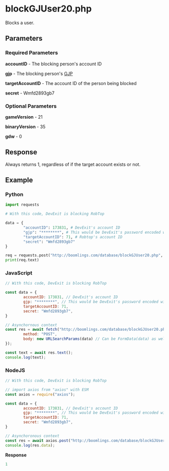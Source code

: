 # blockGJUser20.php

Blocks a user.

## Parameters

### Required Parameters

**accountID** - The blocking person's account ID

**gjp** - The blocking person's [GJP](/topics/encryption/gjp.md)

**targetAccountID** - The account ID of the person being blocked

**secret** - Wmfd2893gb7

### Optional Parameters

**gameVersion** - 21

**binaryVersion** - 35

**gdw** - 0

## Response

Always returns 1, regardless of if the target account exists or not.

## Example

<!-- tabs:start -->

### **Python**

```py
import requests

# With this code, DevExit is blocking RobTop

data = {
        "accountID": 173831, # DevExit's account ID
        "gjp": "********", # This would be DevExit's password encoded with GJP encryption
        "targetAccountID": 71, # Robtop's account ID
        "secret": "Wmfd2893gb7"
}

req = requests.post("http://boomlings.com/database/blockGJUser20.php", data=data)
print(req.text)
```

### **JavaScript**
```js
// With this code, DevExit is blocking RobTop

const data = {
        accountID: 173831, // DevExit's account ID
        gjp: "********", // This would be DevExit's password encoded with GJP encryption
        targetAccountID: 71,
        secret: "Wmfd2893gb7",
}

// Asynchornous context
const res = await fetch("http://boomlings.com/database/blockGJUser20.php", {
        method: "POST",
        body: new URLSearchParams(data) // Can be FormData(data) as well
});

const text = await res.text();
console.log(text);
```

### **NodeJS**
```js
// With this code, DevExit is blocking RobTop

// import axios from "axios" with ESM
const axios = require("axios");

const data = {
        accountID: 173831, // DevExit's account ID
        gjp: "********", // This would be DevExit's password encoded with GJP encryption
        targetAccountID: 71,
        secret: "Wmfd2893gb7",
}

// Asynchoronous context
const res = await axios.post("http://boomlings.com/database/blockGJUser20.php", new URLSearchParams(data));
console.log(res.data);

```

**Response**
```py
1
```

<!-- tabs:end -->
